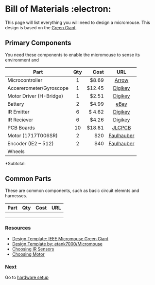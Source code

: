 # Bill of Materials :electron:

This page will list everything you will need to design a micromouse. This design is based on the [Green Giant](http://greenye.net/Pages/Micromouse/Micromouse2011-2012.htm).

## Primary Components
You need these components to enable the micromouse to sense its environment and

| Part          | Qty           | Cost  |URL                                     |
| ------------- |:-------------:| -----:|:--------------------------------------:|
| Microcontroller      | 1 | $8.69   | [Arrow](https://www.arrow.com/en/products/stm32f103ret6/stmicroelectronics)|
|     Accererometer/Gyroscope |1      | $12.45  |[Digikey](https://www.digikey.com/product-detail/en/tdk-invensense/MPU-6000/1428-1005-1-ND/4038006?utm_adgroup=DSA%20-%20Product%20Detail%20Pages&utm_source=bing&utm_term=/product-detail/&utm_campaign=&utm_medium=cpc&utm_content=TUD3lmJd_gcrid_81295150384269_gkw_/product-detail/_gmt_bb_gdv_c_slgid__ggrid_1300722292834901_gtaid_dat-2333094954664822:loc-190_&msclkid=4ba79874ea4f1813ec71c55028a61a1e)|
|Motor Driver (H-Bridge)      |1 | $2.51 |[Digikey](http://www.ti.com/lit/ds/symlink/drv8848.pdf)|
|Battery       | 2     |   $4.99|[eBay](https://www.ebay.com/itm/3-7V-110-mAh-401230-LiPo-Polymer-Battery-Rechargeable-for-GPS-Bluetooth-041230/263809499945?hash=item3d6c458329:g:Ya4AAOSw50JbRkzR)|
| IR Emitter      |     6 |   $ 4.62| [Digikey](https://www.digikey.com/product-detail/en/osram-opto-semiconductors-inc/SFH-4545/475-2919-ND/2205955)|
| IR Reciever      |  6    |  $4.26  |[Digikey](https://www.digikey.com/product-detail/en/vishay-semiconductor-opto-division/TEFT4300/751-1041-ND/1681175)|
|   PCB Boards    |  10|    $18.81|[JLCPCB](https://jlcpcb.com)|
|   Motor (1717T006SR)      |2 | $20  |       [Faulhauber](https://www.faulhaber.com/en/products/series/1717sr/)   |
|  Encoder (IE2 – 512)      |2 | $40  |[Faulhauber](http://www.robotstorehk.com/soccer/doc/ie2-512.pdf)   |
|  Wheels                   | |  |          |

*Subtotal:



## Common Parts
These are common components, such as basic circuit elemnts and harnesses.

| Part          | Qty           | Cost  |URL                                     |
| ------------- |:-------------:| -----:|:--------------------------------------:|
|       |         |   |    |
|       |      |   |       |
|       |      |    |      |


### Resources
- [Design Template: IEEE Micromouse Green Giant](http://greenye.net/Pages/Micromouse/Micromouse2012-2013.htm)
- [Design Template by: etank7000/Micromouse](https://github.com/etank7000/Micromouse)
- [Choosing IR Sensors](http://www.micromouseonline.com/2015/11/03/zeetah-sensor-design/)
- [Choosing Motor](http://www.micromouseonline.com/2015/11/03/zeetah-sensor-design/)

### Next
Go to [hardware setup](https://github.com/Spain2394/MicromouseV1/blob/master/Wiki/Hardware-Setup.md)
